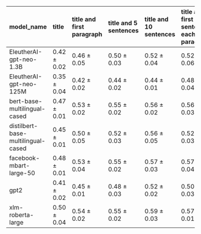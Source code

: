 | model_name                         | title           | title and first paragraph   | title and 5 sentences   | title and 10 sentences   | title and first sentence each paragraph   | raw text            |
|:-----------------------------------|:----------------|:----------------------------|:------------------------|:-------------------------|:------------------------------------------|:--------------------|
| EleutherAI-gpt-neo-1.3B            | 0.42 $\pm$ 0.02 | 0.46 $\pm$ 0.05             | 0.50 $\pm$ 0.03         | 0.52 $\pm$ 0.04          | 0.52 $\pm$ 0.06                           | 0.58 $\pm$ 0.01     |
| EleutherAI-gpt-neo-125M            | 0.35 $\pm$ 0.04 | 0.42 $\pm$ 0.02             | 0.44 $\pm$ 0.02         | 0.44 $\pm$ 0.01          | 0.48 $\pm$ 0.04                           | 0.51 $\pm$ 0.02     |
| bert-base-multilingual-cased       | 0.47 $\pm$ 0.01 | 0.53 $\pm$ 0.02             | 0.55 $\pm$ 0.02         | 0.56 $\pm$ 0.02          | 0.56 $\pm$ 0.03                           | 0.59 $\pm$ 0.03     |
| distilbert-base-multilingual-cased | 0.45 $\pm$ 0.01 | 0.50 $\pm$ 0.05             | 0.52 $\pm$ 0.03         | 0.56 $\pm$ 0.05          | 0.52 $\pm$ 0.03                           | 0.57 $\pm$ 0.02     |
| facebook-mbart-large-50            | 0.48 $\pm$ 0.01 | 0.53 $\pm$ 0.04             | 0.55 $\pm$ 0.02         | 0.57 $\pm$ 0.03          | 0.57 $\pm$ 0.04                           | **0.61 $\pm$ 0.03** |
| gpt2                               | 0.41 $\pm$ 0.02 | 0.45 $\pm$ 0.01             | 0.48 $\pm$ 0.03         | 0.52 $\pm$ 0.02          | 0.50 $\pm$ 0.03                           | 0.56 $\pm$ 0.01     |
| xlm-roberta-large                  | 0.50 $\pm$ 0.04 | 0.54 $\pm$ 0.02             | 0.55 $\pm$ 0.02         | 0.59 $\pm$ 0.03          | 0.57 $\pm$ 0.01                           | 0.59 $\pm$ 0.02     |